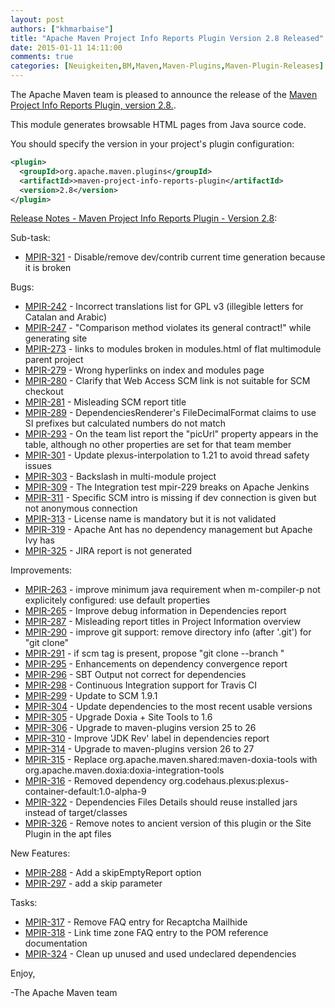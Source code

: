 ```yaml
---
layout: post
authors: ["khmarbaise"]
title: "Apache Maven Project Info Reports Plugin Version 2.8 Released"
date: 2015-01-11 14:11:00
comments: true
categories: [Neuigkeiten,BM,Maven,Maven-Plugins,Maven-Plugin-Releases]
---
```

The Apache Maven team is pleased to announce the release of the 
[Maven Project Info Reports Plugin, version 2.8.](https://maven.apache.org/plugins/maven-project-info-reports-plugin/).

This module generates browsable HTML pages from Java source code.


You should specify the version in your project's plugin configuration:

``` xml
<plugin>
  <groupId>org.apache.maven.plugins</groupId>
  <artifactId>>maven-project-info-reports-plugin</artifactId>
  <version>2.8</version>
</plugin>
```
<!-- more -->

[Release Notes - Maven Project Info Reports Plugin - Version 2.8](https://issues.apache.org/jira/secure/ReleaseNote.jspa?projectId=12317821&version=12331184):

Sub-task:

 * [MPIR-321](https://issues.apache.org/jira/browse/MPIR-321) - Disable/remove dev/contrib current time generation because it is broken


Bugs:

 * [MPIR-242](https://issues.apache.org/jira/browse/MPIR-242) - Incorrect translations list for GPL v3 (illegible letters for Catalan and Arabic)
 * [MPIR-247](https://issues.apache.org/jira/browse/MPIR-247) - "Comparison method violates its general contract!" while generating site
 * [MPIR-273](https://issues.apache.org/jira/browse/MPIR-273) - links to modules broken in modules.html of flat multimodule parent project
 * [MPIR-279](https://issues.apache.org/jira/browse/MPIR-279) - Wrong hyperlinks on index and modules page
 * [MPIR-280](https://issues.apache.org/jira/browse/MPIR-280) - Clarify that Web Access SCM link is not suitable for SCM checkout
 * [MPIR-281](https://issues.apache.org/jira/browse/MPIR-281) - Misleading SCM report title
 * [MPIR-289](https://issues.apache.org/jira/browse/MPIR-289) - DependenciesRenderer's FileDecimalFormat claims to use SI prefixes but calculated numbers do not match
 * [MPIR-293](https://issues.apache.org/jira/browse/MPIR-293) - On the team list report the "picUrl" property appears in the table, although no other properties are set for that team member
 * [MPIR-301](https://issues.apache.org/jira/browse/MPIR-301) - Update plexus-interpolation to 1.21 to avoid thread safety issues
 * [MPIR-303](https://issues.apache.org/jira/browse/MPIR-303) - Backslash in multi-module project
 * [MPIR-309](https://issues.apache.org/jira/browse/MPIR-309) - The Integration test mpir-229 breaks on Apache Jenkins
 * [MPIR-311](https://issues.apache.org/jira/browse/MPIR-311) - Specific SCM intro is missing if dev connection is given but not anonymous connection
 * [MPIR-313](https://issues.apache.org/jira/browse/MPIR-313) - License name is mandatory but it is not validated
 * [MPIR-319](https://issues.apache.org/jira/browse/MPIR-319) - Apache Ant has no dependency management but Apache Ivy has
 * [MPIR-325](https://issues.apache.org/jira/browse/MPIR-325) - JIRA report is not generated



Improvements:

 * [MPIR-263](https://issues.apache.org/jira/browse/MPIR-263) - improve minimum java requirement when m-compiler-p not explicitely configured: use default properties
 * [MPIR-265](https://issues.apache.org/jira/browse/MPIR-265) - Improve debug information in Dependencies report
 * [MPIR-287](https://issues.apache.org/jira/browse/MPIR-287) - Misleading report titles in Project Information overview
 * [MPIR-290](https://issues.apache.org/jira/browse/MPIR-290) - improve git support: remove directory info (after '.git') for "git clone"
 * [MPIR-291](https://issues.apache.org/jira/browse/MPIR-291) - if scm tag is present, propose "git clone --branch <tag>"
 * [MPIR-295](https://issues.apache.org/jira/browse/MPIR-295) - Enhancements on dependency convergence report
 * [MPIR-296](https://issues.apache.org/jira/browse/MPIR-296) - SBT Output not correct for dependencies
 * [MPIR-298](https://issues.apache.org/jira/browse/MPIR-298) - Continuous Integration support for Travis CI
 * [MPIR-299](https://issues.apache.org/jira/browse/MPIR-299) - Update to SCM 1.9.1
 * [MPIR-304](https://issues.apache.org/jira/browse/MPIR-304) - Update dependencies to the most recent usable versions
 * [MPIR-305](https://issues.apache.org/jira/browse/MPIR-305) - Upgrade Doxia + Site Tools to 1.6
 * [MPIR-306](https://issues.apache.org/jira/browse/MPIR-306) - Upgrade to maven-plugins version 25 to 26
 * [MPIR-310](https://issues.apache.org/jira/browse/MPIR-310) - Improve 'JDK Rev' label in dependencies report
 * [MPIR-314](https://issues.apache.org/jira/browse/MPIR-314) - Upgrade to maven-plugins version 26 to 27
 * [MPIR-315](https://issues.apache.org/jira/browse/MPIR-315) - Replace org.apache.maven.shared:maven-doxia-tools with org.apache.maven.doxia:doxia-integration-tools
 * [MPIR-316](https://issues.apache.org/jira/browse/MPIR-316) - Removed dependency org.codehaus.plexus:plexus-container-default:1.0-alpha-9
 * [MPIR-322](https://issues.apache.org/jira/browse/MPIR-322) - Dependencies Files Details should reuse installed jars instead of target/classes
 * [MPIR-326](https://issues.apache.org/jira/browse/MPIR-326) - Remove notes to ancient version of this plugin or the Site Plugin in the apt files

New Features:

 * [MPIR-288](https://issues.apache.org/jira/browse/MPIR-288) - Add a skipEmptyReport option
 * [MPIR-297](https://issues.apache.org/jira/browse/MPIR-297) - add a skip parameter


Tasks:

 * [MPIR-317](https://issues.apache.org/jira/browse/MPIR-317) - Remove FAQ entry for Recaptcha Mailhide
 * [MPIR-318](https://issues.apache.org/jira/browse/MPIR-318) - Link time zone FAQ entry to the POM reference documentation
 * [MPIR-324](https://issues.apache.org/jira/browse/MPIR-324) - Clean up unused and used undeclared dependencies


Enjoy,

-The Apache Maven team 

